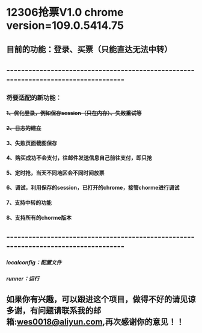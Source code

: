 # 12306抢票V1.0 chrome version=109.0.5414.75
## 目前的功能：登录、买票（只能直达无法中转）
## -----------------------------------------------------------------------------------
### 将要适配的新功能： 
#### ~~1、优化登录，例如保存session（只在内存）、失败重试等~~
#### ~~2、日志的建立~~
#### 3、失败页面截图保存
#### 4、购买成功不会支付，往邮件发送信息自己前往支付，即只抢
#### 5、定时抢，当天不同地区会不同时间放票
#### 6、调试，利用保存的session，已打开的chrome，接管chorme进行调试
#### 7、支持中转的功能
#### 8、支持所有的chorme版本
## -----------------------------------------------------------------------------------
##### localconfig：配置文件
##### runner：运行
## 如果你有兴趣，可以跟进这个项目，做得不好的请见谅多谢，有问题请联系我的邮箱:wes0018@aliyun.com,再次感谢你的意见！！